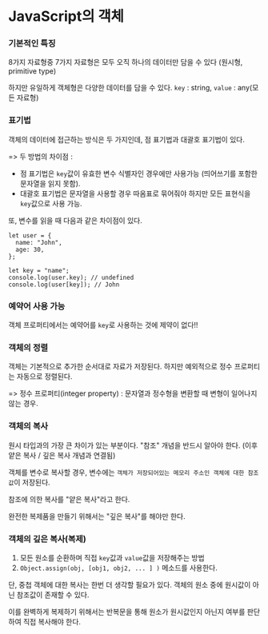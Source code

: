 # JavaScript의 객체

### 기본적인 특징

8가지 자료형중 7가지 자료형은 모두 오직 하나의 데이터만 담을 수 있다 (원시형, primitive type)

하지만 유일하게 객체형은 다양한 데이터를 담을 수 있다.
`key` : string, `value` : any(모든 자료형)

### 표기법

객체의 데이터에 접근하는 방식은 두 가지인데, 점 표기법과 대괄호 표기법이 있다.

=> 두 방법의 차이점 :

- 점 표기법은 `key`값이 유효한 변수 식별자인 경우에만 사용가능 (띄어쓰기를 포함한 문자열을 읽지 못함).
- 대괄호 표기법은 문자열을 사용할 경우 따옴표로 묶어줘야 하지만 모든 표현식을 `key`값으로 사용 가능.

또, 변수를 읽을 때 다음과 같은 차이점이 있다.

```
let user = {
  name: "John",
  age: 30,
};

let key = "name";
console.log(user.key); // undefined
console.log(user[key]); // John
```

### 예약어 사용 가능

객체 프로퍼티에서는 예약어를 `key`로 사용하는 것에 제약이 없다!!

### 객체의 정렬

객체는 기본적으로 추가한 순서대로 자료가 저장된다. 하지만 예외적으로 정수 프로퍼티는 자동으로 정렬된다.

=> 정수 프로퍼티(integer property) : 문자열과 정수형을 변환할 때 변형이 일어나지 않는 경우.

### 객체의 복사

원시 타입과의 가장 큰 차이가 있는 부분이다. "참조" 개념을 반드시 알아야 한다. (이후 얕은 복사 / 깊은 복사 개념과 연결됨)

객체를 변수로 복사할 경우, 변수에는 `객체가 저장되어있는 메모리 주소인 객체에 대한 참조 값`이 저장된다.

참조에 의한 복사를 "얕은 복사"라고 한다.

완전한 복제품을 만들기 위해서는 "깊은 복사"를 해야만 한다.

### 객체의 깊은 복사(복제)

1. 모든 원소를 순환하며 직접 `key`값과 `value`값을 저장해주는 방법
2. `Object.assign(obj, [obj1, obj2, ... ] )` 메소드를 사용한다.

단, 중첩 객체에 대한 복사는 한번 더 생각할 필요가 있다. 객체의 원소 중에 원시값이 아닌 참조값이 존재할 수 있다.

이를 완벽하게 복제하기 위해서는 반복문을 통해 원소가 원시값인지 아닌지 여부를 판단하여 직접 복사해야 한다.
